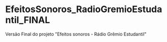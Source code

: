 # EfeitosSonoros_RadioGremioEstudantil_FINAL
Versão Final do projeto "Efeitos sonoros - Rádio Grêmio Estudantil"
